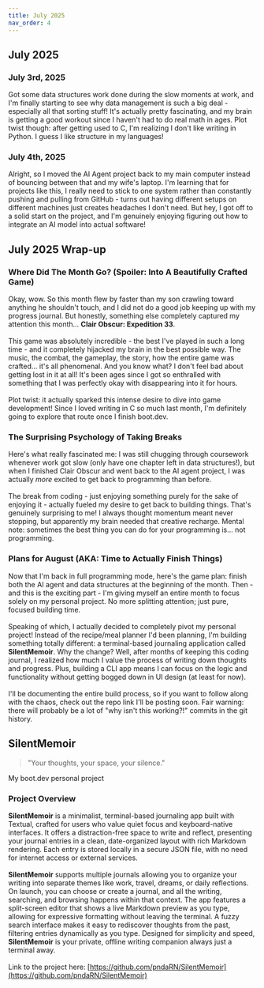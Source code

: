 ```yaml
---
title: July 2025
nav_order: 4
---
```

## July 2025 
### July 3rd, 2025
Got some data structures work done during the slow moments at work, and I'm finally starting to see why data management is such a big deal - especially all that sorting stuff! It's actually pretty fascinating, and my brain is getting a good workout since I haven't had to do real math in ages. Plot twist though: after getting used to C, I'm realizing I don't like writing in Python. I guess I like structure in my languages!

### July 4th, 2025 
Alright, so I moved the AI Agent project back to my main computer instead of bouncing between that and my wife's laptop. I'm learning that for projects like this, I really need to stick to one system rather than constantly pushing and pulling from GitHub - turns out having different setups on different machines just creates headaches I don't need. But hey, I got off to a solid start on the project, and I'm genuinely enjoying figuring out how to integrate an AI model into actual software!

## July 2025 Wrap-up
### Where Did The Month Go? (Spoiler: Into A Beautifully Crafted Game)
Okay, wow. So this month flew by faster than my son crawling toward anything he shouldn't touch, and I did not do a good job keeping up with my progress journal. But honestly, something else completely captured my attention this month... **Clair Obscur: Expedition 33**. <br><br>
This game was absolutely incredible - the best I've played in such a long time - and it completely hijacked my brain in the best possible way. The music, the combat, the gameplay, the story, how the entire game was crafted... it's all phenomenal. And you know what? I don't feel bad about getting lost in it at all! It's been ages since I got so enthralled with something that I was perfectly okay with disappearing into it for hours. <br><br>
Plot twist: it actually sparked this intense desire to dive into game development! Since I loved writing in C so much last month, I'm definitely going to explore that route once I finish boot.dev. 

### The Surprising Psychology of Taking Breaks
Here's what really fascinated me: I was still chugging through coursework whenever work got slow (only have one chapter left in data structures!), but when I finished Clair Obscur and went back to the AI agent project, I was actually *more* excited to get back to programming than before. <br><br>
The break from coding - just enjoying something purely for the sake of enjoying it - actually fueled my desire to get back to building things. That's genuinely surprising to me! I always thought momentum meant never stopping, but apparently my brain needed that creative recharge. Mental note: sometimes the best thing you can do for your programming is... not programming.

### Plans for August (AKA: Time to Actually Finish Things)
Now that I'm back in full programming mode, here's the game plan: finish both the AI agent and data structures at the beginning of the month. Then - and this is the exciting part - I'm giving myself an entire month to focus solely on my personal project. No more splitting attention; just pure, focused building time.<br><br>
Speaking of which, I actually decided to completely pivot my personal project! Instead of the recipe/meal planner I'd been planning, I'm building something totally different: a terminal-based journaling application called **SilentMemoir**. Why the change? Well, after months of keeping this coding journal, I realized how much I value the process of writing down thoughts and progress. Plus, building a CLI app means I can focus on the logic and functionality without getting bogged down in UI design (at least for now). <br><br>
I'll be documenting the entire build process, so if you want to follow along with the chaos, check out the repo link I'll be posting soon. Fair warning: there will probably be a lot of "why isn't this working?!" commits in the git history.

## SilentMemoir
> "Your thoughts, your space, your silence."

My boot.dev personal project

### Project Overview
**SilentMemoir** is a minimalist, terminal-based journaling app built with Textual, crafted for users who value quiet focus and keyboard-native interfaces. It offers a distraction-free space to write and reflect, presenting your journal entries in a clean, date-organized layout with rich Markdown rendering. Each entry is stored locally in a secure JSON file, with no need for internet access or external services.<br><br>
**SilentMemoir** supports multiple journals allowing you to organize your writing into separate themes like work, travel, dreams, or daily reflections. On launch, you can choose or create a journal, and all the writing, searching, and browsing happens within that context. The app features a split-screen editor that shows a live Markdown preview as you type, allowing for expressive formatting without leaving the terminal. A fuzzy search interface makes it easy to rediscover thoughts from the past, filtering entries dynamically as you type. Designed for simplicity and speed, **SilentMemoir** is your private, offline writing companion always just a terminal away.<br><br>
Link to the project here: [https://github.com/pndaRN/SilentMemoir](https://github.com/pndaRN/SilentMemoir)
